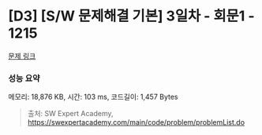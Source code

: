 # [D3] [S/W 문제해결 기본] 3일차 - 회문1 - 1215 

[문제 링크](https://swexpertacademy.com/main/code/problem/problemDetail.do?contestProbId=AV14QpAaAAwCFAYi) 

### 성능 요약

메모리: 18,876 KB, 시간: 103 ms, 코드길이: 1,457 Bytes



> 출처: SW Expert Academy, https://swexpertacademy.com/main/code/problem/problemList.do